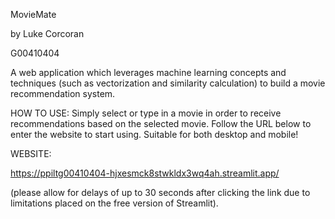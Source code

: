 MovieMate

by Luke Corcoran

G00410404

A web application which leverages machine learning concepts and techniques (such as vectorization and similarity calculation) to build a movie recommendation system.

HOW TO USE:
Simply select or type in a movie in order to receive recommendations based on the selected movie.
Follow the URL below to enter the website to start using. Suitable for both desktop and mobile!

WEBSITE: 

https://ppiltg00410404-hjxesmck8stwkldx3wq4ah.streamlit.app/

(please allow for delays of up to 30 seconds after clicking the link due to limitations placed on the free version of Streamlit).
